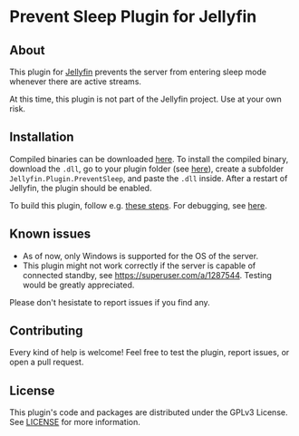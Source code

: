 # Prevent Sleep Plugin for Jellyfin

## About

This plugin for [Jellyfin](https://jellyfin.org/) prevents the server from entering sleep mode whenever there are active streams.

At this time, this plugin is not part of the Jellyfin project. Use at your own risk.

## Installation

Compiled binaries can be downloaded [here](https://github.com/jonschz/jellyfin-plugin-preventsleep/releases). To install the compiled binary, download the `.dll`, go to your plugin folder (see [here](https://jellyfin.org/docs/general/server/plugins/)), create a subfolder `Jellyfin.Plugin.PreventSleep`, and paste the `.dll` inside. After a restart of Jellyfin, the plugin should be enabled.

To build this plugin, follow e.g. [these steps](https://github.com/jellyfin/jellyfin-plugin-trakt/blob/master/README.md#Build). For debugging, see [here](https://github.com/jellyfin/jellyfin-plugin-template/blob/master/README.md).

## Known issues
- As of now, only Windows is supported for the OS of the server.
- This plugin might not work correctly if the server is capable of connected standby, see https://superuser.com/a/1287544. Testing would be greatly appreciated.

Please don't hesistate to report issues if you find any.

## Contributing
Every kind of help is welcome! Feel free to test the plugin, report issues, or open a pull request.

## License

This plugin's code and packages are distributed under the GPLv3 License. See [LICENSE](./LICENSE) for more information.
